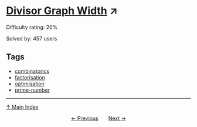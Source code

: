 # [Divisor Graph Width](https://projecteuler.net/problem=881) ↗️

Difficulty rating: 20%

Solved by: 457 users
## Tags

- [combinatorics](../tags/combinatorics.md)
- [factorisation](../tags/factorisation.md)
- [optimisation](../tags/optimisation.md)
- [prime-number](../tags/prime-number.md)



---

[↑ Main Index](../README.md)


<div align=center><a href='880.md'>← Previous</a> &nbsp;&nbsp; &nbsp;&nbsp;  <a href='882.md'>Next →</a></div>
